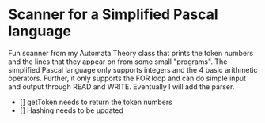 # Scanner for a Simplified Pascal language
Fun scanner from my Automata Theory class that prints the token numbers and the lines that they appear on from some small "programs".  The simplified Pascal language only supports
integers and the 4 basic arithmetic operators.  Further, it only supports the FOR loop and can do simple input and output through READ and WRITE.  Eventually I will add the parser.  

- [] getToken needs to return the token numbers
- [] Hashing needs to be updated
